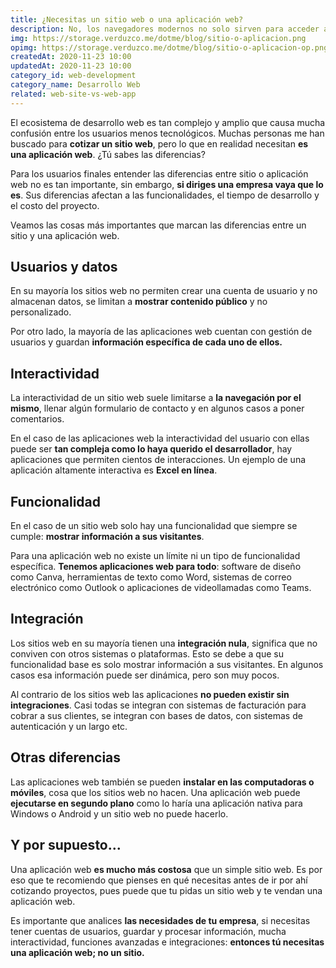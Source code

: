 ```yaml
---
title: ¿Necesitas un sitio web o una aplicación web?
description: No, los navegadores modernos no solo sirven para acceder a sitios web. También ejecutan aplicaciones complejas ¿lo sabías?
img: https://storage.verduzco.me/dotme/blog/sitio-o-aplicacion.png
opimg: https://storage.verduzco.me/dotme/blog/sitio-o-aplicacion-op.png
createdAt: 2020-11-23 10:00
updatedAt: 2020-11-23 10:00
category_id: web-development
category_name: Desarrollo Web
related: web-site-vs-web-app
---
```


El ecosistema de desarrollo web es tan complejo y amplio que causa mucha confusión entre los usuarios menos tecnológicos. Muchas personas me han buscado para **cotizar un sitio web**, pero lo que en realidad necesitan **es una aplicación web**. ¿Tú sabes las diferencias?  

Para los usuarios finales entender las diferencias entre sitio o aplicación web no es tan importante, sin embargo, **si diriges una empresa vaya que lo es**. Sus diferencias afectan a las funcionalidades, el tiempo de desarrollo y el costo del proyecto. 

Veamos las cosas más importantes que marcan las diferencias entre un sitio y una aplicación web. 

## Usuarios y datos 

En su mayoría los sitios web no permiten crear una cuenta de usuario y no almacenan datos, se limitan a **mostrar contenido público** y no personalizado. 

Por otro lado, la mayoría de las aplicaciones web cuentan con gestión de usuarios y guardan **información específica de cada uno de ellos.** 

## Interactividad 

La interactividad de un sitio web suele limitarse a **la navegación por el mismo**, llenar algún formulario de contacto y en algunos casos a poner comentarios. 

En el caso de las aplicaciones web la interactividad del usuario con ellas puede ser **tan compleja como lo haya querido el desarrollador**, hay aplicaciones que permiten cientos de interacciones. Un ejemplo de una aplicación altamente interactiva es **Excel en línea**. 

## Funcionalidad 

En el caso de un sitio web solo hay una funcionalidad que siempre se cumple: **mostrar información a sus visitantes**. 

Para una aplicación web no existe un límite ni un tipo de funcionalidad específica. **Tenemos aplicaciones web para todo**: software de diseño como Canva, herramientas de texto como Word, sistemas de correo electrónico como Outlook o aplicaciones de videollamadas como Teams.  

## Integración 

Los sitios web en su mayoría tienen una **integración nula**, significa que no conviven con otros sistemas o plataformas. Esto se debe a que su funcionalidad base es solo mostrar información a sus visitantes. En algunos casos esa información puede ser dinámica, pero son muy pocos. 

Al contrario de los sitios web las aplicaciones **no pueden existir sin integraciones**. Casi todas se integran con sistemas de facturación para cobrar a sus clientes, se integran con bases de datos, con sistemas de autenticación y un largo etc. 

## Otras diferencias 

Las aplicaciones web también se pueden **instalar en las computadoras o móviles**, cosa que los sitios web no hacen. Una aplicación web puede **ejecutarse en segundo plano** como lo haría una aplicación nativa para Windows o Android y un sitio web no puede hacerlo. 

## Y por supuesto...  

Una aplicación web **es mucho más costosa** que un simple sitio web. Es por eso que te recomiendo que pienses en qué necesitas antes de ir por ahí cotizando proyectos, pues puede que tu pidas un sitio web y te vendan una aplicación web. 

Es importante que analices **las necesidades de tu empresa**, si necesitas tener cuentas de usuarios, guardar y procesar información, mucha interactividad, funciones avanzadas e integraciones: **entonces tú necesitas una aplicación web; no un sitio.** 